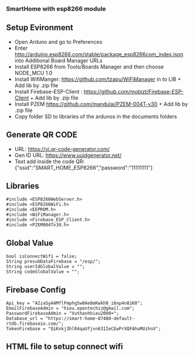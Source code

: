 ### SmartHome with esp8266 module

## Setup Evironment
- Open Arduno and go to Preferences
- Enter http://arduino.esp8266.com/stable/package_esp8266com_index.json into Additional Board Manager URLs
- Install ESP8266 from Tools/Boards Manager and then choose NODE_MCU 1.0
- Install WifiManger: https://github.com/tzapu/WiFiManager in to LIB + Add lib by .zip file
- Install Firebase-ESP-Client : https://github.com/mobizt/Firebase-ESP-Client + Add lib by .zip file 
- Install PZEM https://github.com/mandulaj/PZEM-004T-v30 + Add lib by .zip file 
- Copy folder SD to libraries of the ardunos in the documents folders

## Generate QR CODE
- URL: https://vi.qr-code-generator.com/
- Gen ID URL: https://www.uuidgenerator.net/
- Text add inside the code QR: {"ssid":"SMART_HOME_ESP8266","password":"11111111"}

## Libraries
```
#include <ESP8266WebServer.h>
#include <ESP8266WiFi.h>
#include <EEPROM.h>
#include <WiFiManager.h>
#include <Firebase_ESP_Client.h>
#include <PZEM004Tv30.h>
```

## Global Value
```
bool isConnectWifi = false;
String presubDataFirebase = "/esp/";
String userIdGlobalValue = "";
String codeGlobalValue = "";
```

## Firebase Config

```
Api_key = "AIzaSyA4MflFmphgSw0Ae8mKwkh8_i6np4n8iK8";
EmailFirebaseAdmin = "hieu.opentechiz@gmail.com";
PasswordFirebaseAdmin = "Vuthanhhieu2000+";
Database_url = "https://smart-home-87480-default-rtdb.firebaseio.com/";
TokenFirebase = "QiKnkj3hlR4qaUfjvn631IeCEwPrXQFAhuMUihnV";
```

## HTML file to setup connect wifi
